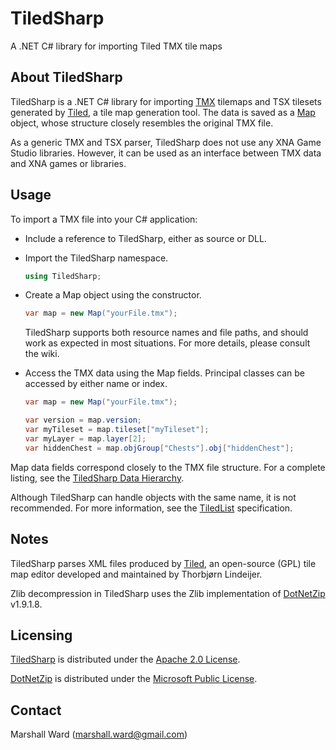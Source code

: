 TiledSharp
==========
A .NET C# library for importing Tiled TMX tile maps

About TiledSharp
----------------
TiledSharp is a .NET C# library for importing [TMX] tilemaps and TSX tilesets
generated by [Tiled], a tile map generation tool. The data is saved as a
[Map] object, whose structure closely resembles the original TMX file.

As a generic TMX and TSX parser, TiledSharp does not use any XNA Game Studio
libraries. However, it can be used as an interface between TMX data and XNA
games or libraries.

Usage
-----
To import a TMX file into your C# application:

- Include a reference to TiledSharp, either as source or DLL.

- Import the TiledSharp namespace.

    ```csharp
    using TiledSharp;
    ```

- Create a Map object using the constructor.

    ```csharp
    var map = new Map("yourFile.tmx");
    ```
    
    TiledSharp supports both resource names and file paths, and should work as
    expected in most situations. For more details, please consult the wiki.

- Access the TMX data using the Map fields. Principal classes can be accessed
  by either name or index.

    ```csharp
    var map = new Map("yourFile.tmx");

    var version = map.version;
    var myTileset = map.tileset["myTileset"];
    var myLayer = map.layer[2];
    var hiddenChest = map.objGroup["Chests"].obj["hiddenChest"];
    ```

Map data fields correspond closely to the TMX file structure. For a complete
listing, see the [TiledSharp Data Hierarchy].
 
Although TiledSharp can handle objects with the same name, it is not
recommended. For more information, see the [TiledList] specification.

Notes
-----
TiledSharp parses XML files produced by [Tiled], an open-source (GPL) tile
map editor developed and maintained by Thorbjørn Lindeijer.

Zlib decompression in TiledSharp uses the Zlib implementation of [DotNetZip]
v1.9.1.8.

Licensing
---------
[TiledSharp] is distributed under the [Apache 2.0 License].

[DotNetZip] is distributed under the [Microsoft Public License][Ms-PL].

Contact
-------
Marshall Ward (<marshall.ward@gmail.com>)

[TiledSharp]: https://github.com/marshallward/TiledSharp
[Tiled]: http://mapeditor.org
[Map]: https://github.com/marshallward/TiledSharp/wiki/Map
[TMX]: https://github.com/bjorn/tiled/wiki/TMX-Map-Format
[TiledSharp Data Hierarchy]: https://github.com/marshallward/TiledSharp/wiki/TiledSharp-Data-Hierarchy
[TiledList]: https://github.com/marshallward/TiledSharp/wiki/TiledList
[DotNetZip]: http://dotnetzip.codeplex.com
[Apache 2.0 License]: http://www.apache.org/licenses/LICENSE-2.0.txt
[Ms-PL]: http://www.microsoft.com/en-us/openness/licenses.aspx#MPL
